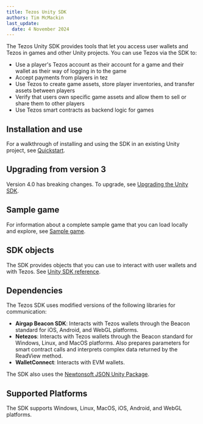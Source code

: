 ```yaml
---
title: Tezos Unity SDK
authors: Tim McMackin
last_update:
  date: 4 November 2024
---
```


The Tezos Unity SDK provides tools that let you access user wallets and Tezos in games and other Unity projects.
You can use Tezos via the SDK to:

- Use a player's Tezos account as their account for a game and their wallet as their way of logging in to the game
- Accept payments from players in tez
- Use Tezos to create game assets, store player inventories, and transfer assets between players
- Verify that users own specific game assets and allow them to sell or share them to other players
- Use Tezos smart contracts as backend logic for games

## Installation and use

For a walkthrough of installing and using the SDK in an existing Unity project, see [Quickstart](/unity/quickstart).

## Upgrading from version 3

Version 4.0 has breaking changes.
To upgrade, see [Upgrading the Unity SDK](/unity/upgrading).

<!--
## Tutorial scenes

The SDK includes tutorial scenes that demonstrate how to use the SDK.
For information about setting up and using the scenes, see [Tutorial scenes](/unity/scenes).
-->

## Sample game

For information about a complete sample game that you can load locally and explore, see [Sample game](/unity/sample-game).

## SDK objects

The SDK provides objects that you can use to interact with user wallets and with Tezos.
See [Unity SDK reference](/unity/reference).

## Dependencies

The Tezos SDK uses modified versions of the following libraries for communication:

- **Airgap Beacon SDK**: Interacts with Tezos wallets through the Beacon standard for iOS, Android, and WebGL platforms.
- **Netezos**: Interacts with Tezos wallets through the Beacon standard for Windows, Linux, and MacOS platforms. Also prepares parameters for smart contract calls and interprets complex data returned by the ReadView method.
- **WalletConnect**: Interacts with EVM wallets.

The SDK also uses the [Newtonsoft JSON Unity Package](https://docs.unity3d.com/Packages/com.unity.nuget.newtonsoft-json@3.2/manual/index.html).

## Supported Platforms

The SDK supports Windows, Linux, MacOS, iOS, Android, and WebGL platforms.
